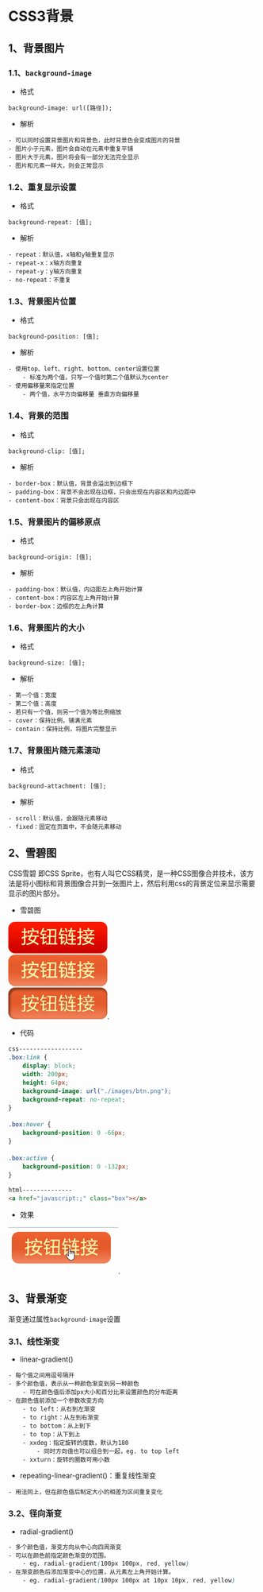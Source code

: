 # CSS3背景

## 1、背景图片

### 1.1、`background-image`

- 格式

```
background-image: url([路径]);
```

- 解析

```
- 可以同时设置背景图片和背景色，此时背景色会变成图片的背景
- 图片小于元素，图片会自动在元素中重复平铺
- 图片大于元素，图片将会有一部分无法完全显示
- 图片和元素一样大，则会正常显示
```

### 1.2、重复显示设置

- 格式

```
background-repeat: [值];
```

- 解析

```
- repeat：默认值，x轴和y轴重复显示
- repeat-x：x轴方向重复
- repeat-y：y轴方向重复
- no-repeat：不重复
```

### 1.3、背景图片位置

- 格式

```
background-position: [值];
```

- 解析

```
- 使用top、left、right、bottom、center设置位置
	- 标准为两个值，只写一个值时第二个值默认为center
- 使用偏移量来指定位置
	- 两个值，水平方向偏移量 垂直方向偏移量
```

### 1.4、背景的范围

- 格式

```
background-clip: [值];
```

- 解析

```
- border-box：默认值，背景会溢出到边框下
- padding-box：背景不会出现在边框，只会出现在内容区和内边距中
- content-box：背景只会出现在内容区
```

### 1.5、背景图片的偏移原点

- 格式

```
background-origin: [值];
```

- 解析

```
- padding-box：默认值，内边距左上角开始计算
- content-box：内容区左上角开始计算
- border-box：边框的左上角计算
```

### 1.6、背景图片的大小

- 格式

```
background-size: [值];
```

- 解析

```
- 第一个值：宽度
- 第二个值：高度
- 若只有一个值，则另一个值为等比例缩放
- cover：保持比例，铺满元素
- contain：保持比例，将图片完整显示
```

### 1.7、背景图片随元素滚动

- 格式

```
background-attachment: [值];
```

- 解析

```
- scroll：默认值，会跟随元素移动
- fixed：固定在页面中，不会随元素移动
```

## 2、雪碧图

CSS雪碧 即CSS Sprite，也有人叫它CSS精灵，是一种CSS图像合并技术，该方法是将小图标和背景图像合并到一张图片上，然后利用css的背景定位来显示需要显示的图片部分。

- 雪碧图

![](photo\3、背景（1）.png).

- 代码

```css
css------------------
.box:link {
    display: block;
    width: 200px;
    height: 64px;
    background-image: url("./images/btn.png");
    background-repeat: no-repeat;
}

.box:hover {
    background-position: 0 -66px;
}

.box:active {
    background-position: 0 -132px;
}
```

```html
html--------------
<a href="javascript:;" class="box"></a>
```

- 效果

![](photo\4、背景（2）.gif).

## 3、背景渐变

渐变通过属性`background-image`设置

### 3.1、线性渐变

- linear-gradient()

```
- 每个值之间用逗号隔开
- 多个颜色值，表示从一种颜色渐变到另一种颜色
	- 可在颜色值后添加px大小和百分比来设置颜色的分布距离
- 在颜色值前添加一个参数改变方向
	- to left：从右到左渐变
	- to right：从左到右渐变
	- to bottom：从上到下
	- to top：从下到上
	- xxdeg：指定旋转的度数，默认为180
		- 同时方向值也可以组合到一起，eg. to top left
	- xxturn：旋转的圈数可用小数  
```

- repeating-linear-gradient()：重复线性渐变

```
- 用法同上，但在颜色值后制定大小的相差为区间重复变化
```

### 3.2、径向渐变

- radial-gradient()

```css
- 多个颜色值，渐变方向从中心向四周渐变
- 可以在颜色前指定颜色渐变的范围。
	- eg. radial-gradient(100px 100px, red, yellow)
- 在渐变颜色后添加渐变中心的位置，从元素左上角开始计算。
	- eg. radial-gradient(100px 100px at 10px 10px, red, yellow)
```





























